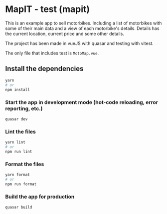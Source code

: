 # MapIT - test (mapit)

This is an example app to sell motorbikes. Including a list of motorbikes with some of their main data and a view of each motorbike's details.
Details has the current location, current price and some other details.

The project has been made in vueJS with quasar and testing with vitest.

The only file that includes test is `MotoMap.vue`.

## Install the dependencies

```bash
yarn
# or
npm install
```

### Start the app in development mode (hot-code reloading, error reporting, etc.)

```bash
quasar dev
```

### Lint the files

```bash
yarn lint
# or
npm run lint
```

### Format the files

```bash
yarn format
# or
npm run format
```

### Build the app for production

```bash
quasar build
```
